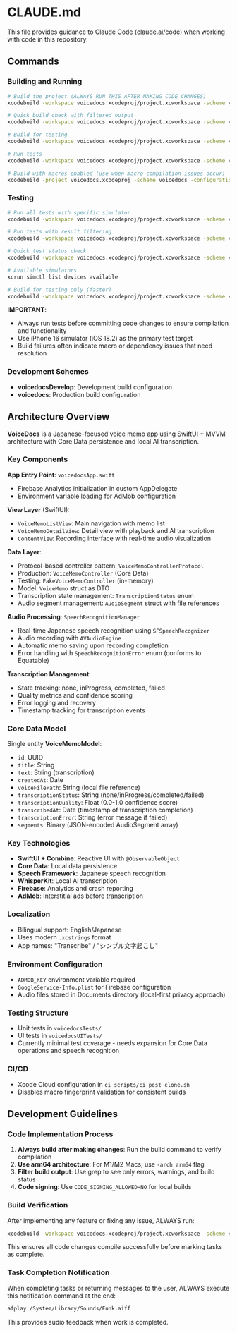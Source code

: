 # CLAUDE.md

This file provides guidance to Claude Code (claude.ai/code) when working with code in this repository.

## Commands

### Building and Running

```bash
# Build the project (ALWAYS RUN THIS AFTER MAKING CODE CHANGES)
xcodebuild -workspace voicedocs.xcodeproj/project.xcworkspace -scheme voicedocs -configuration Debug -sdk iphonesimulator -arch arm64 build CODE_SIGNING_ALLOWED=NO

# Quick build check with filtered output
xcodebuild -workspace voicedocs.xcodeproj/project.xcworkspace -scheme voicedocs -configuration Debug -sdk iphonesimulator -arch arm64 build CODE_SIGNING_ALLOWED=NO | grep -E "(error:|warning:|FAILED|SUCCEEDED)"

# Build for testing
xcodebuild -workspace voicedocs.xcodeproj/project.xcworkspace -scheme voicedocs -configuration Debug build-for-testing

# Run tests
xcodebuild -workspace voicedocs.xcodeproj/project.xcworkspace -scheme voicedocs -configuration Debug test

# Build with macros enabled (use when macro compilation issues occur)
xcodebuild -project voicedocs.xcodeproj -scheme voicedocs -configuration Debug -destination 'platform=iOS Simulator,name=iPhone 15' OTHER_SWIFT_FLAGS="-Xfrontend -enable-experimental-feature -Xfrontend Macros" clean build
```

### Testing

```bash
# Run all tests with specific simulator
xcodebuild -workspace voicedocs.xcodeproj/project.xcworkspace -scheme voicedocs -configuration Debug test -destination 'platform=iOS Simulator,name=iPhone 16,OS=18.2'

# Run tests with result filtering
xcodebuild -workspace voicedocs.xcodeproj/project.xcworkspace -scheme voicedocs -configuration Debug test -destination 'platform=iOS Simulator,name=iPhone 16,OS=18.2' 2>&1 | grep -E "(Testing completed|BUILD SUCCEEDED|BUILD FAILED|PASSED|FAILED|All tests|Executed.*tests|Test Suite)"

# Quick test status check
xcodebuild -workspace voicedocs.xcodeproj/project.xcworkspace -scheme voicedocs -configuration Debug test -destination 'platform=iOS Simulator,name=iPhone 16,OS=18.2' 2>&1 | tail -10

# Available simulators
xcrun simctl list devices available

# Build for testing only (faster)
xcodebuild -workspace voicedocs.xcodeproj/project.xcworkspace -scheme voicedocs -configuration Debug build-for-testing -destination 'platform=iOS Simulator,name=iPhone 16,OS=18.2'
```

**IMPORTANT**: 
- Always run tests before committing code changes to ensure compilation and functionality
- Use iPhone 16 simulator (iOS 18.2) as the primary test target
- Build failures often indicate macro or dependency issues that need resolution

### Development Schemes
- **voicedocsDevelop**: Development build configuration
- **voicedocs**: Production build configuration

## Architecture Overview

**VoiceDocs** is a Japanese-focused voice memo app using SwiftUI + MVVM architecture with Core Data persistence and local AI transcription.

### Key Components

**App Entry Point**: `voicedocsApp.swift`
- Firebase Analytics initialization in custom AppDelegate
- Environment variable loading for AdMob configuration

**View Layer** (SwiftUI):
- `VoiceMemoListView`: Main navigation with memo list
- `VoiceMemoDetailView`: Detail view with playback and AI transcription
- `ContentView`: Recording interface with real-time audio visualization

**Data Layer**:
- Protocol-based controller pattern: `VoiceMemoControllerProtocol`
- Production: `VoiceMemoController` (Core Data)
- Testing: `FakeVoiceMemoController` (in-memory)
- Model: `VoiceMemo` struct as DTO
- Transcription state management: `TranscriptionStatus` enum
- Audio segment management: `AudioSegment` struct with file references

**Audio Processing**: `SpeechRecognitionManager`
- Real-time Japanese speech recognition using `SFSpeechRecognizer`
- Audio recording with `AVAudioEngine`
- Automatic memo saving upon recording completion
- Error handling with `SpeechRecognitionError` enum (conforms to Equatable)

**Transcription Management**:
- State tracking: none, inProgress, completed, failed
- Quality metrics and confidence scoring
- Error logging and recovery
- Timestamp tracking for transcription events

### Core Data Model

Single entity **VoiceMemoModel**:
- `id`: UUID
- `title`: String
- `text`: String (transcription)
- `createdAt`: Date
- `voiceFilePath`: String (local file reference)
- `transcriptionStatus`: String (none/inProgress/completed/failed)
- `transcriptionQuality`: Float (0.0-1.0 confidence score)
- `transcribedAt`: Date (timestamp of transcription completion)
- `transcriptionError`: String (error message if failed)
- `segments`: Binary (JSON-encoded AudioSegment array)

### Key Technologies
- **SwiftUI + Combine**: Reactive UI with `@ObservableObject`
- **Core Data**: Local data persistence
- **Speech Framework**: Japanese speech recognition
- **WhisperKit**: Local AI transcription
- **Firebase**: Analytics and crash reporting
- **AdMob**: Interstitial ads before transcription

### Localization
- Bilingual support: English/Japanese
- Uses modern `.xcstrings` format
- App names: "Transcribe" / "シンプル文字起こし"

### Environment Configuration
- `ADMOB_KEY` environment variable required
- `GoogleService-Info.plist` for Firebase configuration
- Audio files stored in Documents directory (local-first privacy approach)

### Testing Structure
- Unit tests in `voicedocsTests/`
- UI tests in `voicedocsUITests/`
- Currently minimal test coverage - needs expansion for Core Data operations and speech recognition

### CI/CD

- Xcode Cloud configuration in `ci_scripts/ci_post_clone.sh`
- Disables macro fingerprint validation for consistent builds

## Development Guidelines

### Code Implementation Process

1. **Always build after making changes**: Run the build command to verify compilation
2. **Use arm64 architecture**: For M1/M2 Macs, use `-arch arm64` flag
3. **Filter build output**: Use grep to see only errors, warnings, and build status
4. **Code signing**: Use `CODE_SIGNING_ALLOWED=NO` for local builds

### Build Verification

After implementing any feature or fixing any issue, ALWAYS run:

```bash
xcodebuild -workspace voicedocs.xcodeproj/project.xcworkspace -scheme voicedocs -configuration Debug -sdk iphonesimulator -arch arm64 build CODE_SIGNING_ALLOWED=NO | grep -E "(error:|warning:|FAILED|SUCCEEDED)"
```

This ensures all code changes compile successfully before marking tasks as complete.

### Task Completion Notification

When completing tasks or returning messages to the user, ALWAYS execute this notification command at the end:

```bash
afplay /System/Library/Sounds/Funk.aiff
```

This provides audio feedback when work is completed.